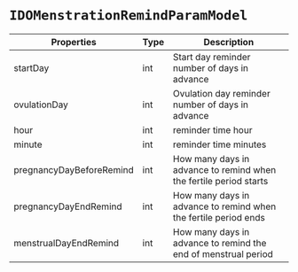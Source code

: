 # `IDOMenstrationRemindParamModel`

| Properties               | Type | Description                                                  |
| ------------------------ | ---- | ------------------------------------------------------------ |
| startDay                 | int  | Start day reminder number of days in advance                 |
| ovulationDay             | int  | Ovulation day reminder number of days in advance             |
| hour                     | int  | reminder time hour                                           |
| minute                   | int  | reminder time minutes                                        |
| pregnancyDayBeforeRemind | int  | How many days in advance to remind when the fertile period starts |
| pregnancyDayEndRemind    | int  | How many days in advance to remind when the fertile period ends |
| menstrualDayEndRemind    | int  | How many days in advance to remind the end of menstrual period |
